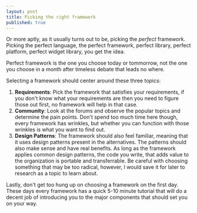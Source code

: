 ```yaml
---
layout: post
title: Picking the right framework
published: true
---
```


Or more aptly, as it usually turns out to be, picking the 
_perfect_ framework. Picking the perfect language, the perfect
framework, perfect library, perfect platform, perfect 
widget library, you get the idea.  

Perfect framework is the one you choose today or tommorrow,
not the one you choose in a month after timeless debate that
leads no where.

Selecting a framework should center around these three topics:

1. __Requirements__: Pick the framework that satisfies your 
requirements, if you don't know what your requirements are
then you need to figure those out first, no framework will help
in that case.
2. __Community__: Look at the forums and observe
the popular topics and determine the pain points.  Don't spend
too much time here though, every framework has wrinkles, but 
whether you can function with those wrinkles is what you want to find out.
3. __Design Patterns__:  The framework should also feel familiar, meaning
that it uses design patterns present in the alternatives.  The patterns
 should also make sense and have real benefits. 
 As long as the framework applies common design patterns,
the code you write, that adds value to the organization
is portable and transferrable.  Be careful with choosing something
that may be too radical,  however, I would save it for later
to research as a topic to learn about.

Lastly, don't get too hung up on choosing a framework
on the first day.  These days every framework has a
quick 5-10 minute tutorial that will do a decent job
of introducing you to the major components that should
set you on your way.